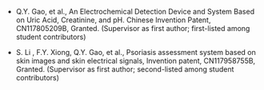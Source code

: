 -  Q.Y. Gao, et al., An Electrochemical Detection Device and System Based on Uric Acid, Creatinine, and pH. Chinese Invention Patent, CN117805209B, Granted. (Supervisor as first author; first-listed among student contributors)

-  S. Li , F.Y. Xiong, Q.Y. Gao, et al., Psoriasis assessment system based on skin images and skin electrical signals, Invention patent, CN117958755B, Granted. (Supervisor as first author; second-listed among student contributors)
